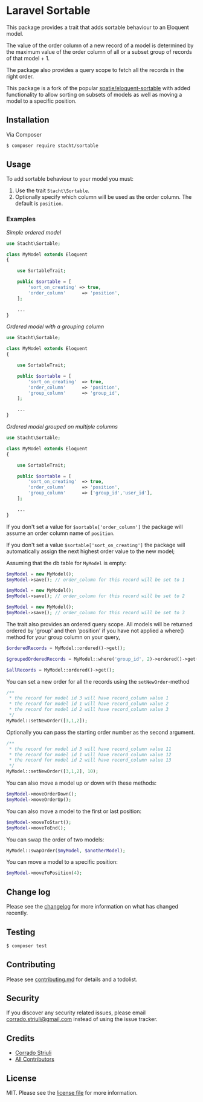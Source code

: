 # Laravel Sortable

This package provides a trait that adds sortable behaviour to an Eloquent model.

The value of the order column of a new record of a model is determined by the maximum value of the order column of all or a subset group of records of that model + 1.

The package also provides a query scope to fetch all the records in the right order.

This package is a fork of the popular [spatie/eloquent-sortable](https://github.com/spatie/eloquent-sortable) with added functionality to allow sorting on subsets of models as well as moving a model to a specific position.

## Installation

Via Composer

``` bash
$ composer require stacht/sortable
```

## Usage

To add sortable behaviour to your model you must:

1. Use the trait `Stacht\Sortable`.
2. Optionally specify which column will be used as the order column. The default is `position`.

### Examples

*Simple ordered model*

```php
use Stacht\Sortable;

class MyModel extends Eloquent
{

    use SortableTrait;

    public $sortable = [
        'sort_on_creating' => true,
        'order_column'      => 'position',
    ];

    ...
}
```

*Ordered model with a grouping column*

```php
use Stacht\Sortable;

class MyModel extends Eloquent
{

    use SortableTrait;

    public $sortable = [
        'sort_on_creating'  => true,
        'order_column'      => 'position',
        'group_column'      => 'group_id',
    ];

    ...
}
```

*Ordered model grouped on multiple columns*

```php
use Stacht\Sortable;

class MyModel extends Eloquent
{

    use SortableTrait;

    public $sortable = [
        'sort_on_creating'  => true,
        'order_column'      => 'position',
        'group_column'      => ['group_id','user_id'],
    ];

    ...
}
```

If you don't set a value for `$sortable['order_column']` the package will assume an order column name of `position`.

If you don't set a value `$sortable['sort_on_creating']` the package will automatically assign the next highest order value to the new model;

Assuming that the db table for `MyModel` is empty:

```php
$myModel = new MyModel();
$myModel->save(); // order_column for this record will be set to 1

$myModel = new MyModel();
$myModel->save(); // order_column for this record will be set to 2

$myModel = new MyModel();
$myModel->save(); // order_column for this record will be set to 3
```

The trait also provides an ordered query scope. All models will be returned ordered by 'group' and then 'position' if you have not applied a where() method for your group column on your query,

```php
$orderedRecords = MyModel::ordered()->get();

$groupedOrderedRecords = MyModel::where('group_id', 2)->ordered()->get();

$allRecords = MyModel::ordered()->get();
```

You can set a new order for all the records using the `setNewOrder`-method

```php
/**
 * the record for model id 3 will have record_column value 1
 * the record for model id 1 will have record_column value 2
 * the record for model id 2 will have record_column value 3
 */
MyModel::setNewOrder([3,1,2]);
```

Optionally you can pass the starting order number as the second argument.

```php
/**
 * the record for model id 3 will have record_column value 11
 * the record for model id 1 will have record_column value 12
 * the record for model id 2 will have record_column value 13
 */
MyModel::setNewOrder([3,1,2], 10);
```

You can also move a model up or down with these methods:

```php
$myModel->moveOrderDown();
$myModel->moveOrderUp();
```

You can also move a model to the first or last position:

```php
$myModel->moveToStart();
$myModel->moveToEnd();
```

You can swap the order of two models:

```php
MyModel::swapOrder($myModel, $anotherModel);
```

You can move a model to a specific position:

```php
$myModel->moveToPosition(4);
```



## Change log

Please see the [changelog](changelog.md) for more information on what has changed recently.

## Testing

``` bash
$ composer test
```

## Contributing

Please see [contributing.md](contributing.md) for details and a todolist.

## Security

If you discover any security related issues, please email corrado.striuli@gmail.com instead of using the issue tracker.

## Credits

- [Corrado Striuli][link-author]
- [All Contributors][link-contributors]

## License

MIT. Please see the [license file](license.md) for more information.

[link-author]: https://bitbucket.com/stacht
[link-contributors]: ../../contributors
